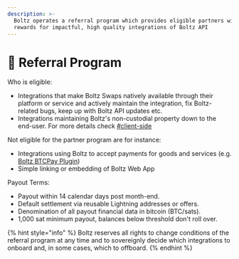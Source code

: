 ```yaml
---
description: >-
  Boltz operates a referral program which provides eligible partners with
  rewards for impactful, high quality integrations of Boltz API
---
```


# 🤝 Referral Program

Who is eligible:

* Integrations that make Boltz Swaps natively available through their platform or service and actively maintain the integration, fix Boltz-related bugs, keep up with Boltz API updates etc.
* Integrations maintaining Boltz's non-custodial property down to the end-user. For more details check [#client-side](common-mistakes.md#client-side "mention")

Not eligible for the partner program are for instance:

* Integrations using Boltz to accept payments for goods and services (e.g. [Boltz BTCPay Plugin](https://github.com/BoltzExchange/boltz-btcpay-plugin/))
* Simple linking or embedding of Boltz Web App

Payout Terms:

* Payout within 14 calendar days post month-end.
* Default settlement via reusable Lightning addresses or offers.
* Denomination of all payout financial data in bitcoin (BTC/sats).
* 1,000 sat minimum payout, balances below threshold don't roll over.


{% hint style="info" %}
Boltz reserves all rights to change conditions of the referral program at any time and to sovereignly decide which integrations to onboard and, in some cases, which to offboard.
{% endhint %}
